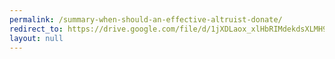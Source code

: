 ```yaml
---
permalink: /summary-when-should-an-effective-altruist-donate/
redirect_to: https://drive.google.com/file/d/1jXDLaox_xlHbRIMdekdsXLMH9vAZo0Z4/view?usp=drive_link
layout: null
---
```

